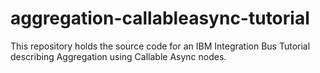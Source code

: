 # aggregation-callableasync-tutorial
This repository holds the source code for an IBM Integration Bus Tutorial describing Aggregation using Callable Async nodes.
